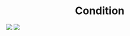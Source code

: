 <h1 align="center"> Condition </h1>
<img src="https://user-images.githubusercontent.com/25712677/57589319-5a5e8000-74c6-11e9-9ac7-55be7d04cd68.png" style="max-width:100%;">
<img src="https://user-images.githubusercontent.com/25712677/57589324-621e2480-74c6-11e9-9aa5-4202d1a14033.png" style="max-width:100%;">
